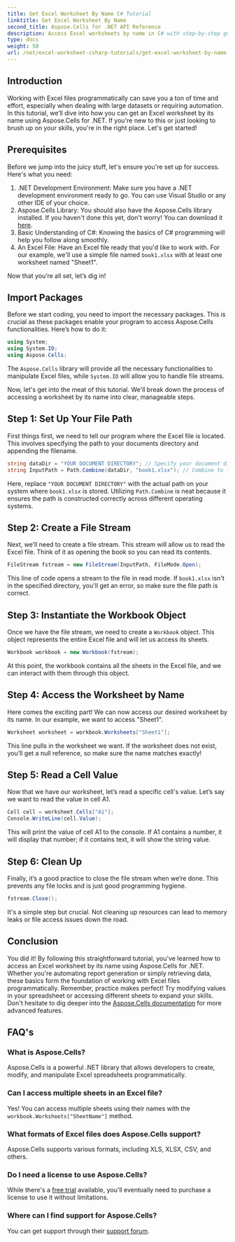 ```yaml
---
title: Get Excel Worksheet By Name C# Tutorial
linktitle: Get Excel Worksheet By Name
second_title: Aspose.Cells for .NET API Reference
description: Access Excel worksheets by name in C# with step-by-step guidance, using Aspose.Cells for .NET for better code efficiency.
type: docs
weight: 50
url: /net/excel-worksheet-csharp-tutorials/get-excel-worksheet-by-name-csharp-tutorial/
---
```

## Introduction

Working with Excel files programmatically can save you a ton of time and effort, especially when dealing with large datasets or requiring automation. In this tutorial, we’ll dive into how you can get an Excel worksheet by its name using Aspose.Cells for .NET. If you're new to this or just looking to brush up on your skills, you're in the right place. Let's get started!

## Prerequisites

Before we jump into the juicy stuff, let's ensure you're set up for success. Here's what you need:

1. .NET Development Environment: Make sure you have a .NET development environment ready to go. You can use Visual Studio or any other IDE of your choice.
2. Aspose.Cells Library: You should also have the Aspose.Cells library installed. If you haven't done this yet, don't worry! You can download it [here](https://releases.aspose.com/cells/net/).
3. Basic Understanding of C#: Knowing the basics of C# programming will help you follow along smoothly.
4. An Excel File: Have an Excel file ready that you'd like to work with. For our example, we'll use a simple file named `book1.xlsx` with at least one worksheet named "Sheet1".

Now that you’re all set, let’s dig in!

## Import Packages

Before we start coding, you need to import the necessary packages. This is crucial as these packages enable your program to access Aspose.Cells functionalities. Here’s how to do it:

```csharp
using System;
using System.IO;
using Aspose.Cells;
```

The `Aspose.Cells` library will provide all the necessary functionalities to manipulate Excel files, while `System.IO` will allow you to handle file streams.

Now, let's get into the meat of this tutorial. We'll break down the process of accessing a worksheet by its name into clear, manageable steps.

## Step 1: Set Up Your File Path

First things first, we need to tell our program where the Excel file is located. This involves specifying the path to your documents directory and appending the filename.

```csharp
string dataDir = "YOUR DOCUMENT DIRECTORY"; // Specify your document directory
string InputPath = Path.Combine(dataDir, "book1.xlsx"); // Combine to form the full path
```

Here, replace `"YOUR DOCUMENT DIRECTORY"` with the actual path on your system where `book1.xlsx` is stored. Utilizing `Path.Combine` is neat because it ensures the path is constructed correctly across different operating systems.

## Step 2: Create a File Stream

Next, we’ll need to create a file stream. This stream will allow us to read the Excel file. Think of it as opening the book so you can read its contents.

```csharp
FileStream fstream = new FileStream(InputPath, FileMode.Open);
```

This line of code opens a stream to the file in read mode. If `book1.xlsx` isn't in the specified directory, you'll get an error, so make sure the file path is correct.

## Step 3: Instantiate the Workbook Object

Once we have the file stream, we need to create a `Workbook` object. This object represents the entire Excel file and will let us access its sheets.

```csharp
Workbook workbook = new Workbook(fstream);
```

At this point, the workbook contains all the sheets in the Excel file, and we can interact with them through this object.

## Step 4: Access the Worksheet by Name

Here comes the exciting part! We can now access our desired worksheet by its name. In our example, we want to access "Sheet1".

```csharp
Worksheet worksheet = workbook.Worksheets["Sheet1"];
```

This line pulls in the worksheet we want. If the worksheet does not exist, you’ll get a null reference, so make sure the name matches exactly!

## Step 5: Read a Cell Value

Now that we have our worksheet, let’s read a specific cell's value. Let’s say we want to read the value in cell A1.

```csharp
Cell cell = worksheet.Cells["A1"];
Console.WriteLine(cell.Value);
```

This will print the value of cell A1 to the console. If A1 contains a number, it will display that number; if it contains text, it will show the string value.

## Step 6: Clean Up

Finally, it’s a good practice to close the file stream when we’re done. This prevents any file locks and is just good programming hygiene.

```csharp
fstream.Close();
```

It's a simple step but crucial. Not cleaning up resources can lead to memory leaks or file access issues down the road.

## Conclusion

You did it! By following this straightforward tutorial, you've learned how to access an Excel worksheet by its name using Aspose.Cells for .NET. Whether you're automating report generation or simply retrieving data, these basics form the foundation of working with Excel files programmatically.
Remember, practice makes perfect! Try modifying values in your spreadsheet or accessing different sheets to expand your skills. Don't hesitate to dig deeper into the [Aspose.Cells documentation](https://reference.aspose.com/cells/net/) for more advanced features.

## FAQ's

### What is Aspose.Cells?
Aspose.Cells is a powerful .NET library that allows developers to create, modify, and manipulate Excel spreadsheets programmatically.

### Can I access multiple sheets in an Excel file?
Yes! You can access multiple sheets using their names with the `workbook.Worksheets["SheetName"]` method.

### What formats of Excel files does Aspose.Cells support?
Aspose.Cells supports various formats, including XLS, XLSX, CSV, and others.

### Do I need a license to use Aspose.Cells?
While there's a [free trial](https://releases.aspose.com/) available, you'll eventually need to purchase a license to use it without limitations.

### Where can I find support for Aspose.Cells?
You can get support through their [support forum](https://forum.aspose.com/c/cells/9).
